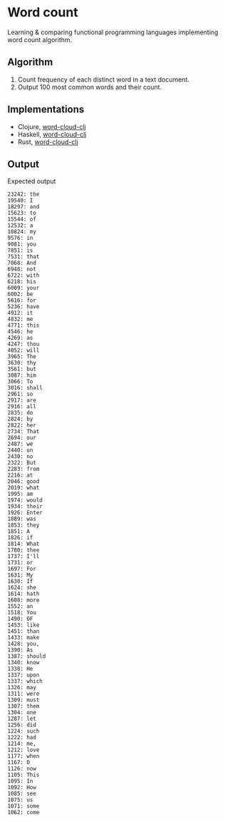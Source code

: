 # Word count

Learning & comparing functional programming languages implementing word count algorithm.

## Algorithm

1. Count frequency of each distinct word in a text document.
2. Output 100 most common words and their count.

## Implementations

* Clojure, [word-cloud-clj](./word-count-clj/README.md)
* Haskell, [word-cloud-clj](./word-count-hs/README.md)
* Rust, [word-cloud-clj](./word-count-rs/README.md)

## Output

Expected output

```
23242: the
19540: I
18297: and
15623: to
15544: of
12532: a
10824: my
9576: in
9081: you
7851: is
7531: that
7068: And
6948: not
6722: with
6218: his
6009: your
6002: be
5616: for
5236: have
4912: it
4832: me
4771: this
4546: he
4269: as
4247: thou
4052: will
3965: The
3630: thy
3561: but
3087: him
3066: To
3016: shall
2961: so
2917: are
2916: all
2835: do
2824: by
2822: her
2734: That
2694: our
2487: we
2440: on
2430: no
2322: But
2283: from
2216: at
2046: good
2019: what
1995: am
1974: would
1934: their
1926: Enter
1889: was
1853: they
1851: A
1826: if
1814: What
1780: thee
1737: I'll
1731: or
1697: For
1631: My
1630: If
1624: she
1614: hath
1608: more
1552: an
1518: You
1490: OF
1453: like
1451: than
1433: make
1428: you,
1390: As
1387: should
1340: know
1338: He
1337: upon
1337: which
1326: may
1311: were
1309: must
1307: them
1304: one
1287: let
1256: did
1224: such
1222: had
1214: me,
1212: love
1177: when
1167: O
1126: now
1105: This
1095: In
1092: How
1085: see
1075: us
1071: some
1062: come
```
